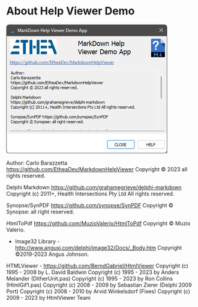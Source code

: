 ﻿# About Help Viewer Demo

![About Form](AboutForm.png)

Author:
Carlo Barazzetta
https://github.com/EtheaDev/MarkdownHelpViewer
Copyright © 2023 all rights reserved.

Delphi Markdown
https://github.com/grahamegrieve/delphi-markdown
Copyright (c) 2011+, Health Intersections Pty Ltd All rights reserved.

Synopse/SynPDF https://github.com/synopse/SynPDF
Copyright © Synopse: all right reserved.

HtmlToPdf https://github.com/MuzioValerio/HtmlToPdf
Copyright © Muzio Valerio.

- Image32 Library - http://www.angusj.com/delphi/image32/Docs/_Body.htm
Copyright ©2019-2023 Angus Johnson.

HTMLViewer - https://github.com/BerndGabriel/HtmlViewer
Copyright (c) 1995 - 2008 by L. David Baldwin
Copyright (c) 1995 - 2023 by Anders Melander (DitherUnit.pas)
Copyright (c) 1995 - 2023 by Ron Collins (HtmlGif1.pas)
Copyright (c) 2008 - 2009 by Sebastian Zierer (Delphi 2009 Port)
Copyright (c) 2008 - 2010 by Arvid Winkelsdorf (Fixes)
Copyright (c) 2009 - 2023 by HtmlViewer Team
